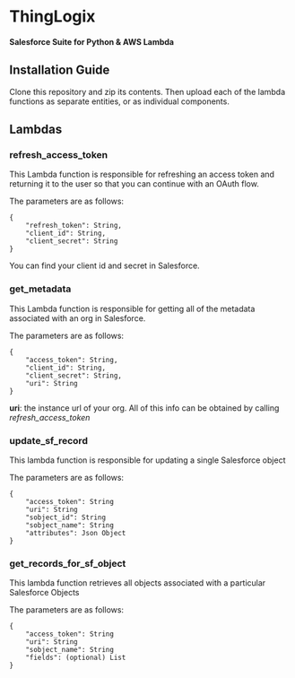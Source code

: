 # ThingLogix  
#### Salesforce Suite for Python & AWS Lambda   

## Installation Guide

Clone this repository and zip its contents. Then upload each of the lambda functions as separate entities, or as 
individual components. 

## Lambdas  
### refresh_access_token  

This Lambda function is responsible for refreshing an access token and returning it to the user so that you can 
continue with an OAuth flow.  

The parameters are as follows: 
```
{
    "refresh_token": String,
    "client_id": String,
    "client_secret": String
}

```
You can find your client id and secret in Salesforce.

### get_metadata
This Lambda function is responsible for getting all of the metadata associated with an org in Salesforce. 

The parameters are as follows: 
```
{
    "access_token": String,
    "client_id": String,
    "client_secret": String,
    "uri": String
}
```
**uri**: the instance url of your org. All of this info can be obtained by calling *refresh_access_token*

### update_sf_record
This lambda function is responsible for updating a single Salesforce object 

The parameters are as follows:
```
{
    "access_token": String 
    "uri": String
    "sobject_id": String
    "sobject_name": String
    "attributes": Json Object
}   
```

### get_records_for_sf_object
This lambda function retrieves all objects associated with a particular Salesforce Objects

The parameters are as follows:
```
{
    "access_token": String 
    "uri": String
    "sobject_name": String
    "fields": (optional) List
}   
```

